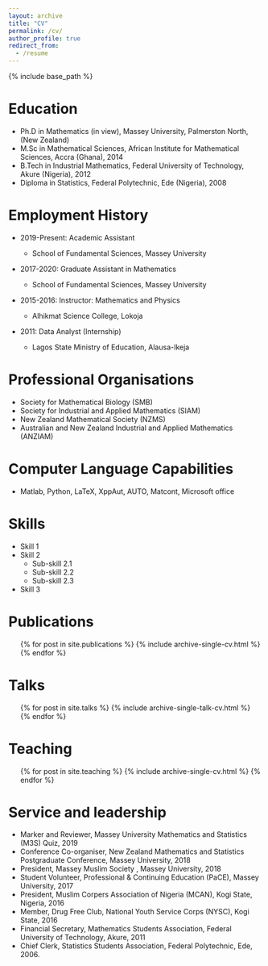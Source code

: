```yaml
---
layout: archive
title: "CV"
permalink: /cv/
author_profile: true
redirect_from:
  - /resume
---
```


{% include base_path %}

Education
======
* Ph.D in Mathematics (in view), Massey University, Palmerston North, (New Zealand)
* M.Sc in Mathematical Sciences, African Institute for Mathematical Sciences, Accra (Ghana), 2014
* B.Tech in Industrial Mathematics, Federal University of Technology, Akure (Nigeria), 2012
* Diploma in Statistics, Federal Polytechnic, Ede (Nigeria), 2008

Employment History
======
* 2019-Present: Academic Assistant
  * School of Fundamental Sciences, Massey University
  
* 2017-2020: Graduate Assistant in Mathematics
  * School of Fundamental Sciences, Massey University
  
* 2015-2016: Instructor: Mathematics and Physics
  * Alhikmat Science College, Lokoja

* 2011: Data Analyst (Internship)
  * Lagos State Ministry of Education, Alausa-Ikeja
  
  
Professional Organisations
======
* Society for Mathematical Biology (SMB)
* Society for Industrial and Applied Mathematics (SIAM)
* New Zealand Mathematical Society (NZMS)
* Australian and New Zealand Industrial and Applied Mathematics (ANZIAM)
  
Computer Language Capabilities
======
* Matlab, Python, LaTeX, XppAut, AUTO, Matcont, Microsoft office
  
  
Skills
======
* Skill 1
* Skill 2
  * Sub-skill 2.1
  * Sub-skill 2.2
  * Sub-skill 2.3
* Skill 3

Publications
======
  <ul>{% for post in site.publications %}
    {% include archive-single-cv.html %}
  {% endfor %}</ul>
  
Talks
======
  <ul>{% for post in site.talks %}
    {% include archive-single-talk-cv.html %}
  {% endfor %}</ul>
  
Teaching
======
  <ul>{% for post in site.teaching %}
    {% include archive-single-cv.html %}
  {% endfor %}</ul>
  
Service and leadership
======
* Marker and Reviewer, Massey University Mathematics and Statistics (M3S) Quiz, 2019 
* Conference Co-organiser, New Zealand Mathematics and Statistics Postgraduate Conference, Massey University, 2018
* President, Massey Muslim Society , Massey University, 2018
* Student Volunteer, Professional & Continuing Education (PaCE), Massey University, 2017
* President, Muslim Corpers Association of Nigeria (MCAN), Kogi State, Nigeria, 2016
* Member, Drug Free Club, National Youth Service Corps (NYSC), Kogi State, 2016
* Financial Secretary, Mathematics Students Association, Federal University of Technology, Akure, 2011
* Chief Clerk, Statistics Students Association, Federal Polytechnic, Ede, 2006.

 
